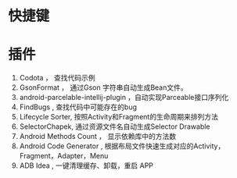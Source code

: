 # 快捷键







# 插件

1. Codota  ， 查找代码示例
2. GsonFormat ， 通过Gson 字符串自动生成Bean文件。
3. android-parcelable-intellij-plugin     ，自动实现Parceable接口序列化
4. FindBugs  ,  查找代码中可能存在的bug
5. Lifecycle Sorter,  按照Activity和Fragment的生命周期来排列方法
6. SelectorChapek, 通过资源文件名自动生成Selector Drawable
7. Android Methods Count ， 显示依赖库中的方法数
8. Android Code Generator     , 根据布局文件快速生成对应的Activity，Fragment，Adapter，Menu
9. ADB Idea ,  一键清理缓存、卸载，重启 APP